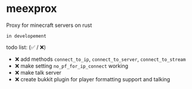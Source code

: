 # meexprox
Proxy for minecraft servers on rust

`in developement`

todo list: (✅ / ❌)
- ❌ add methods `connect_to_ip`, `connect_to_server`, `connect_to_stream`
- ❌ make setting `no_pf_for_ip_connect` working
- ❌ make talk server
- ❌ create bukkit plugin for player formatting support and talking
